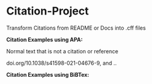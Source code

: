 # Citation-Project
Transform Citations from README or Docs into .cff files

**Citation Examples using APA:**

Normal text that is not a citation or reference


doi.org/10.1038/s41598-021-04676-9, and ..


**Citation Examples using BiBTex:**

